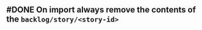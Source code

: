 ## #DONE On import always remove the contents of the `backlog/story/<story-id>`
<!-- #task -->
<!-- created:2023-09-12T13:05:36.059Z task-id:uwCAv group:"Ungrouped Tasks" story-id:Import-tasks order:40 completed:2023-10-01T17:34:03.903Z -->
